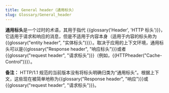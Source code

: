 ```yaml
---
title: General header（通用标头）
slug: Glossary/General_header
---
```


**通用标头**是一个过时的术语，其用于指代 {{glossary('Header', 'HTTP 标头')}}，它适用于请求和响应的消息，但是不适用于内容本身（适用于内容的标头称为{{glossary("entity header", "实体标头")}}）。取决于应用的上下文环境，通用标头可以是{{glossary("Response header", "响应标头")}}或者{{glossary("request header", "请求标头")}}（例如，{{HTTPheader("Cache-Control")}}）。

**备注：** HTTP/1.1 规范的当前版本没有将标头明确归类为“通用标头”。根据上下文，这些现在被简单地称为{{glossary("Response header", "响应")}}或{{glossary("request header", "请求标头")}}。

